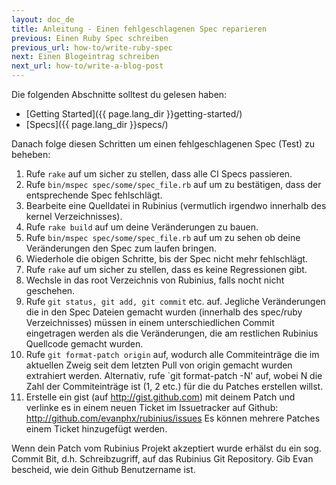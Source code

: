 ```yaml
---
layout: doc_de
title: Anleitung - Einen fehlgeschlagenen Spec reparieren
previous: Einen Ruby Spec schreiben
previous_url: how-to/write-ruby-spec
next: Einen Blogeintrag schreiben
next_url: how-to/write-a-blog-post
---
```


Die folgenden Abschnitte solltest du gelesen haben:

  *  [Getting Started]({{ page.lang_dir }}getting-started/)
  *  [Specs]({{ page.lang_dir }}specs/)

Danach folge diesen Schritten um einen fehlgeschlagenen Spec (Test) zu beheben:

  1.  Rufe `rake` auf um sicher zu stellen, dass alle CI Specs passieren.
  2.  Rufe `bin/mspec spec/some/spec_file.rb` auf um zu bestätigen, dass der entsprechende Spec fehlschlägt.
  3.  Bearbeite eine Quelldatei in Rubinius (vermutlich irgendwo innerhalb des kernel Verzeichnisses).
  4.  Rufe `rake build` auf um deine Veränderungen zu bauen.
  5.  Rufe `bin/mspec spec/some/spec_file.rb` auf um zu sehen ob deine Veränderungen den Spec zum laufen bringen.
  6.  Wiederhole die obigen Schritte, bis der Spec nicht mehr fehlschlägt.
  7.  Rufe `rake` auf um sicher zu stellen, dass es keine Regressionen gibt.
  8.  Wechsle in das root Verzeichnis von Rubinius, falls nocht nicht geschehen.
  9.  Rufe `git status, git add, git commit` etc. auf. Jegliche
      Veränderungen die in den Spec Dateien gemacht wurden (innerhalb des
      spec/ruby Verzeichnisses) müssen in einem unterschiedlichen Commit
      eingetragen werden als die Veränderungen, die am restlichen Rubinius
      Quellcode gemacht wurden.
  10. Rufe `git format-patch origin` auf, wodurch alle Commiteinträge die im aktuellen Zweig seit dem letzten Pull von origin gemacht wurden extrahiert werden.
      Alternativ, rufe `git format-patch -N' auf, wobei N die Zahl der Commiteinträge ist (1, 2 etc.) für die du Patches erstellen willst.
  11. Erstelle ein gist (auf http://gist.github.com) mit deinem Patch und verlinke es in einem neuen Ticket im Issuetracker auf Github: http://github.com/evanphx/rubinius/issues
      Es können mehrere Patches einem Ticket hinzugefügt werden.

Wenn dein Patch vom Rubinius Projekt akzeptiert wurde erhälst du ein
sog. Commit Bit, d.h. Schreibzugriff, auf das Rubinius Git
Repository. Gib Evan bescheid, wie dein Github Benutzername ist.